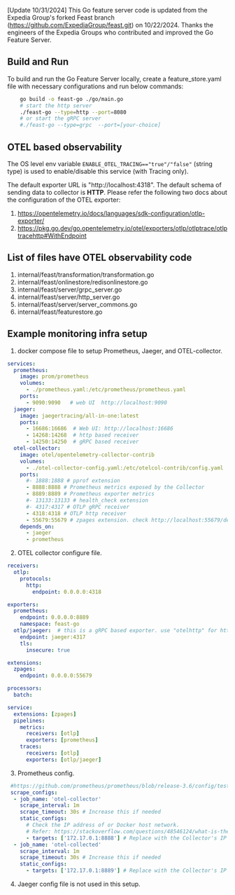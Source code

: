 [Update 10/31/2024] This Go feature server code is updated from the Expedia Group's forked Feast branch (https://github.com/ExpediaGroup/feast.git) on 10/22/2024. Thanks the engineers of the Expedia Groups who contributed and improved the Go Feature Server.  


## Build and Run
To build and run the Go Feature Server locally, create a feature_store.yaml file with necessary configurations and run below commands:

```bash
    go build -o feast-go ./go/main.go
    # start the http server
    ./feast-go --type=http --port=8080
    # or start the gRPC server
    #./feast-go --type=grpc  --port=[your-choice]
```

## OTEL based observability
The OS level env variable `ENABLE_OTEL_TRACING=="true"/"false"` (string type) is used to enable/disable this service (with Tracing only).

The default exporter URL is "http://localhost:4318". The default schema of sending data to collector is **HTTP**. Please refer the following two docs about the configuration of the OTEL exporter:  
1. https://opentelemetry.io/docs/languages/sdk-configuration/otlp-exporter/  
2. https://pkg.go.dev/go.opentelemetry.io/otel/exporters/otlp/otlptrace/otlptracehttp#WithEndpoint  

## List of files have OTEL observability code  
1. internal/feast/transformation/transformation.go
2. internal/feast/onlinestore/redisonlinestore.go
3. internal/feast/server/grpc_server.go
4. internal/feast/server/http_server.go
5. internal/feast/server/server_commons.go
6. internal/feast/featurestore.go

## Example monitoring infra setup
1. docker compose file to setup Prometheus, Jaeger, and OTEL-collector.  
```yaml
services:
  prometheus:
    image: prom/prometheus
    volumes:
      - ./prometheus.yaml:/etc/prometheus/prometheus.yaml
    ports:
      - 9090:9090   # web UI  http://localhost:9090
  jaeger:
    image: jaegertracing/all-in-one:latest
    ports:
      - 16686:16686  # Web UI: http://localhost:16686
      - 14268:14268  # http based receiver
      - 14250:14250  # gRPC based receiver
  otel-collector:
    image: otel/opentelemetry-collector-contrib
    volumes:
      - ./otel-collector-config.yaml:/etc/otelcol-contrib/config.yaml
    ports:
      #- 1888:1888 # pprof extension
      - 8888:8888 # Prometheus metrics exposed by the Collector
      - 8889:8889 # Prometheus exporter metrics
      #- 13133:13133 # health_check extension
      #- 4317:4317 # OTLP gRPC receiver
      - 4318:4318 # OTLP http receiver
      - 55679:55679 # zpages extension. check http://localhost:55679/debug/tracez
    depends_on:
      - jaeger
      - prometheus
```  
2. OTEL collector configure file.  
```yaml
receivers:
  otlp:
    protocols:
      http:
        endpoint: 0.0.0.0:4318

exporters:
  prometheus:
    endpoint: 0.0.0.0:8889
    namespace: feast-go
  otlp/jaeger:  # this is a gRPC based exporter. use "otelhttp" for http based exporter.
    endpoint: jaeger:4317
    tls:
      insecure: true

extensions:
  zpages:
    endpoint: 0.0.0.0:55679

processors:
  batch:

service:
  extensions: [zpages]
  pipelines:
    metrics:
      receivers: [otlp]
      exporters: [prometheus]
    traces:
      receivers: [otlp]
      exporters: [otlp/jaeger]
```
3. Prometheus config.
```yaml
 #https://github.com/prometheus/prometheus/blob/release-3.6/config/testdata/conf.good.yml
 scrape_configs:
  - job_name: 'otel-collector'
    scrape_interval: 1m
    scrape_timeout: 30s # Increase this if needed
    static_configs:
      # Check the IP address of or Docker host network. 
      # Refer: https://stackoverflow.com/questions/48546124/what-is-the-linux-equivalent-of-host-docker-internal
      - targets: ['172.17.0.1:8888'] # Replace with the Collector's IP and port
  - job_name: 'otel-collected'
    scrape_interval: 1m
    scrape_timeout: 30s # Increase this if needed
    static_configs:
      - targets: ['172.17.0.1:8889'] # Replace with the Collector's IP and port
```
4. Jaeger config file is not used in this setup.    